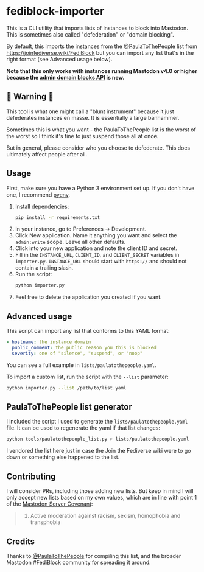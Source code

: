 # fediblock-importer
This is a CLI utility that imports lists of instances to block into Mastodon. This is sometimes also called "defederation" or "domain blocking".

By default, this imports the instances from the [@PaulaToThePeople](https://climatejustice.social/@PaulaToThePeople) list from https://joinfediverse.wiki/FediBlock but you can import any list that's in the right format (see Advanced usage below).

**Note that this only works with instances running Mastodon v4.0 or higher because the [admin domain blocks API](https://docs.joinmastodon.org/methods/admin/domain_blocks/) is new.**

## 🚨 Warning 🚨
This tool is what one might call a "blunt instrument" because it just defederates instances en masse. It is essentially a large banhammer.

Sometimes this is what you want - the PaulaToThePeople list is the worst of the worst so I think it's fine to just suspend those all at once.

But in general, please consider who you choose to defederate. This does ultimately affect people after all.

## Usage
First, make sure you have a Python 3 environment set up. If you don't have one, I recommend [pyenv](https://github.com/pyenv/pyenv).

1. Install dependencies:
    ```bash
    pip install -r requirements.txt
    ```
2. In your instance, go to Preferences -> Development.
3. Click New application. Name it anything you want and select the `admin:write` scope. Leave all other defaults.
4. Click into your new application and note the client ID and secret.
5. Fill in the `INSTANCE_URL`, `CLIENT_ID`, and `CLIENT_SECRET` variables in `importer.py`. `INSTANCE_URL` should start with `https://` and should not contain a trailing slash.
6. Run the script:
    ```bash
    python importer.py
    ```
7. Feel free to delete the application you created if you want.

## Advanced usage
This script can import any list that conforms to this YAML format:
```yaml
- hostname: the instance domain
  public_comment: the public reason you this is blocked
  severity: one of "silence", "suspend", or "noop"
```

You can see a full example in `lists/paulatothepeople.yaml`.

To import a custom list, run the script with the `--list` parameter:
```bash
python importer.py --list /path/to/list.yaml
```

## PaulaToThePeople list generator
I included the script I used to generate the `lists/paulatothepeople.yaml` file. It can be used to regenerate the yaml if that list changes:
```bash
python tools/paulatothepeople_list.py > lists/paulatothepeople.yaml
```

I vendored the list here just in case the Join the Fediverse wiki were to go down or something else happened to the list.

## Contributing
I will consider PRs, including those adding new lists. But keep in mind I will only accept new lists based on my own values, which are in line with point 1 of the [Mastodon Server Covenant](https://joinmastodon.org/covenant):

> 1. Active moderation against racism, sexism, homophobia and transphobia

## Credits
Thanks to [@PaulaToThePeople](https://climatejustice.social/@PaulaToThePeople) for compiling this list, and the broader Mastodon #FediBlock community for spreading it around.
